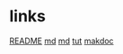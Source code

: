 # links

<a href="https://platzi.com/blog/aprende-a-crear-un-excelente-readme-para-tus-proyectos/">README</a>
<a href="https://www.ionos.mx/digitalguide/paginas-web/desarrollo-web/tutorial-de-markdown/">md</a>
<a href="https://experienceleague.adobe.com/es/docs/contributor/contributor-guide/writing-essentials/linking">md</a>
<a href="https://blog.ticjob.es/tipos-de-variables-en-programacion/">tut</a>
<a href="https://support.zendesk.com/hc/es/articles/4408846544922-Uso-de-Markdown-para-el-formato-de-texto">makdoc</a>